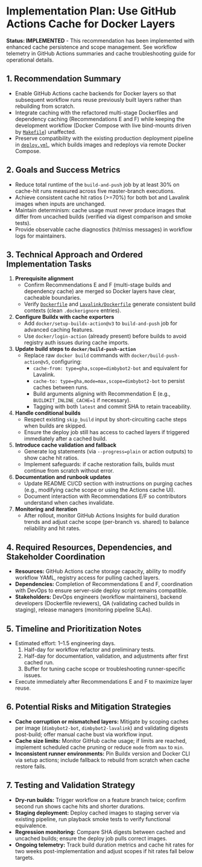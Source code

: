 # Implementation Plan: Use GitHub Actions Cache for Docker Layers

**Status: IMPLEMENTED** - This recommendation has been implemented with enhanced cache persistence and scope management. See workflow telemetry in GitHub Actions summaries and cache troubleshooting guide for operational details.

## 1. Recommendation Summary
- Enable GitHub Actions cache backends for Docker layers so that subsequent workflow runs reuse previously built layers rather than rebuilding from scratch.
- Integrate caching with the refactored multi-stage Dockerfiles and dependency caching (Recommendations E and F) while keeping the development workflow (Docker Compose with live bind-mounts driven by [`Makefile`](Makefile:1)) unaffected.
- Preserve compatibility with the existing production deployment pipeline in [`deploy.yml`](.github/workflows/deploy.yml:1), which builds images and redeploys via remote Docker Compose.

## 2. Goals and Success Metrics
- Reduce total runtime of the `build-and-push` job by at least 30% on cache-hit runs measured across five master-branch executions.
- Achieve consistent cache hit ratios (>=70%) for both bot and Lavalink images when inputs are unchanged.
- Maintain determinism: cache usage must never produce images that differ from uncached builds (verified via digest comparison and smoke tests).
- Provide observable cache diagnostics (hit/miss messages) in workflow logs for maintainers.

## 3. Technical Approach and Ordered Implementation Tasks
1. **Prerequisite alignment**
   - Confirm Recommendations E and F (multi-stage builds and dependency cache) are merged so Docker layers have clear, cacheable boundaries.
   - Verify [`Dockerfile`](Dockerfile:1) and [`Lavalink/Dockerfile`](Lavalink/Dockerfile:1) generate consistent build contexts (clean `.dockerignore` entries).
2. **Configure Buildx with cache exporters**
   - Add `docker/setup-buildx-action@v3` to `build-and-push` job for advanced caching features.
   - Use `docker/login-action` (already present) before builds to avoid registry auth issues during cache imports.
3. **Update build steps to `docker/build-push-action`**
   - Replace raw `docker build` commands with `docker/build-push-action@v5`, configuring:
     - `cache-from: type=gha,scope=dimbybot2-bot` and equivalent for Lavalink.
     - `cache-to: type=gha,mode=max,scope=dimbybot2-bot` to persist caches between runs.
     - Build arguments aligning with Recommendation E (e.g., `BUILDKIT_INLINE_CACHE=1` if necessary).
     - Tagging with both `latest` and commit SHA to retain traceability.
4. **Handle conditional builds**
   - Respect existing `skip_build` input by short-circuiting cache steps when builds are skipped.
   - Ensure the deploy job still has access to cached layers if triggered immediately after a cached build.
5. **Introduce cache validation and fallback**
   - Generate log statements (via `--progress=plain` or action outputs) to show cache hit ratios.
   - Implement safeguards: if cache restoration fails, builds must continue from scratch without error.
6. **Documentation and runbook updates**
   - Update README CI/CD section with instructions on purging caches (e.g., modifying cache scope or using the Actions cache UI).
   - Document interaction with Recommendations E/F so contributors understand when caches invalidate.
7. **Monitoring and iteration**
   - After rollout, monitor GitHub Actions Insights for build duration trends and adjust cache scope (per-branch vs. shared) to balance reliability and hit rates.

## 4. Required Resources, Dependencies, and Stakeholder Coordination
- **Resources:** GitHub Actions cache storage capacity, ability to modify workflow YAML, registry access for pulling cached layers.
- **Dependencies:** Completion of Recommendations E and F, coordination with DevOps to ensure server-side deploy script remains compatible.
- **Stakeholders:** DevOps engineers (workflow maintainers), backend developers (Dockerfile reviewers), QA (validating cached builds in staging), release managers (monitoring pipeline SLAs).

## 5. Timeline and Prioritization Notes
- Estimated effort: 1–1.5 engineering days.
  1. Half-day for workflow refactor and preliminary tests.
  2. Half-day for documentation, validation, and adjustments after first cached run.
  3. Buffer for tuning cache scope or troubleshooting runner-specific issues.
- Execute immediately after Recommendations E and F to maximize layer reuse.

## 6. Potential Risks and Mitigation Strategies
- **Cache corruption or mismatched layers:** Mitigate by scoping caches per image (`dimbybot2-bot`, `dimbybot2-lavalink`) and validating digests post-build; offer manual cache bust via workflow input.
- **Cache size limits:** Monitor GitHub cache usage; if limits are reached, implement scheduled cache pruning or reduce `mode` from `max` to `min`.
- **Inconsistent runner environments:** Pin Buildx version and Docker CLI via setup actions; include fallback to rebuild from scratch when cache restore fails.

## 7. Testing and Validation Strategy
- **Dry-run builds:** Trigger workflow on a feature branch twice; confirm second run shows cache hits and shorter durations.
- **Staging deployment:** Deploy cached images to staging server via existing pipeline, run playback smoke tests to verify functional equivalence.
- **Regression monitoring:** Compare SHA digests between cached and uncached builds; ensure the deploy job pulls correct images.
- **Ongoing telemetry:** Track build duration metrics and cache hit rates for two weeks post-implementation and adjust scopes if hit rates fall below targets.